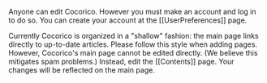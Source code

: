 Anyone can edit Cocorico.  However you must make an account and log in to do so.  You can create your account at the [[UserPreferences]] page.

Currently Cocorico is organized in a "shallow" fashion: the main page links directly to up-to-date articles.  Please follow this style when adding pages.  However, Cocorico's main page cannot be edited directly.  (We believe this mitigates spam problems.)  Instead, edit the [[Contents]] page.  Your changes will be reflected on the main page.
